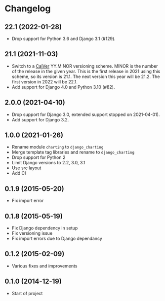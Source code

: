 # Changelog

## 22.1 (2022-01-28)

- Drop support for Python 3.6 and Django 3.1 (#129).

## 21.1 (2021-11-03)

- Switch to a [CalVer](https://calver.org) YY.MINOR versioning scheme. MINOR is the number of the release in the given year. This is the first release in 2021 using this scheme, so its version is 21.1. The next version this year will be 21.2. The first version in 2022 will be 22.1.
- Add support for Django 4.0 and Python 3.10 (#82).
## 2.0.0 (2021-04-10)

- Drop support for Django 3.0, extended support stopped on 2021-04-01).
- Add support for Django 3.2.

## 1.0.0 (2021-01-26)

- Rename module `charting` to `django_charting`
- Merge template tag libraries and rename to `django_charting`
- Drop support for Python 2
- Limit Django versions to 2.2, 3.0, 3.1
- Use src layout
- Add CI

## 0.1.9 (2015-05-20)

- Fix import error

## 0.1.8 (2015-05-19)

- Fix Django dependency in setup
- Fix versioning issue
- Fix import errors due to Django dependancy

## 0.1.2 (2015-02-09)

- Various fixes and improvements

## 0.1.0 (2014-12-19)

- Start of project
